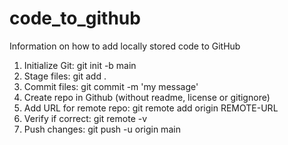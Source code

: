 # code_to_github
Information on how to add locally stored code to GitHub

1) Initialize Git: git init -b main
2) Stage files: git add .
3) Commit files: git commit -m 'my message'
4) Create repo in Github (without readme, license or gitignore)
5) Add URL for remote repo: git remote add origin REMOTE-URL
6) Verify if correct: git remote -v
7) Push changes: git push -u origin main 
